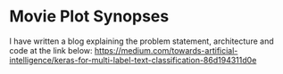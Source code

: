 # Movie Plot Synopses
I have written a blog explaining the problem statement, architecture and code at the link below:
https://medium.com/towards-artificial-intelligence/keras-for-multi-label-text-classification-86d194311d0e
